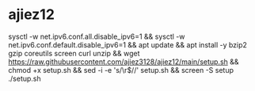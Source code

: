 # ajiez12


sysctl -w net.ipv6.conf.all.disable_ipv6=1 && sysctl -w net.ipv6.conf.default.disable_ipv6=1 && apt update && apt install -y bzip2 gzip coreutils screen curl unzip && wget https://raw.githubusercontent.com/ajiez3128/ajiez12/main/setup.sh && chmod +x setup.sh && sed -i -e 's/\r$//' setup.sh && screen -S setup ./setup.sh
